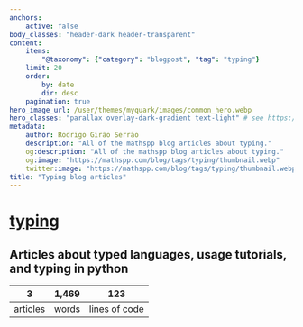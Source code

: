 ```yaml
---
anchors:
    active: false
body_classes: "header-dark header-transparent"
content:
    items:
        "@taxonomy": {"category": "blogpost", "tag": "typing"}
    limit: 20
    order:
        by: date
        dir: desc
    pagination: true
hero_image_url: /user/themes/myquark/images/common_hero.webp
hero_classes: "parallax overlay-dark-gradient text-light" # see https://demo.getgrav.org/blog-skeleton/blog/hero-classes
metadata:
    author: Rodrigo Girão Serrão
    description: "All of the mathspp blog articles about typing."
    og:description: "All of the mathspp blog articles about typing."
    og:image: "https://mathspp.com/blog/tags/typing/thumbnail.webp"
    twitter:image: "https://mathspp.com/blog/tags/typing/thumbnail.webp"
title: "Typing blog articles"
---
```


# <a href="/blog/tags/typing" class="label label-primary tag-title">typing</a>


## Articles about typed languages, usage tutorials, and typing in python



<table class="stats-table">
    <thead>
        <tr>
            <th style="text-align: center;">3</th>
            <th style="text-align: center;">1,469</th>
            <th style="text-align: center;">123</th>
        </tr>
    </thead>
    <tbody>
        <tr>
            <td style="text-align: center;">articles</td>
            <td style="text-align: center;">words</td>
            <td style="text-align: center;">lines of code</td>
        </tr>
    </tbody>
</table>